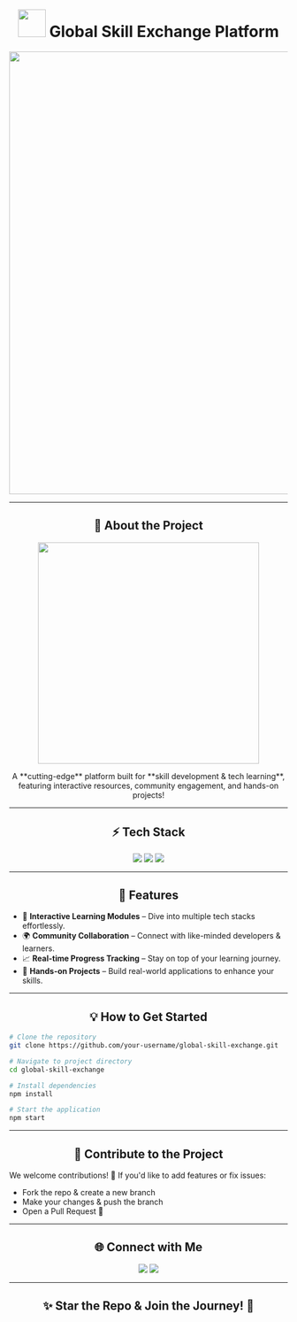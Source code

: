 <!-- Professional GitHub README with Futuristic Design -->

<h1 align="center">
  <img src="https://your-gif-link-1.gif" width="50px"> Global Skill Exchange Platform
</h1>

<p align="center">
  <img src="https://your-gif-link-2.gif" width="800px">
</p>

---

<h2 align="center">🚀 About the Project</h2>

<p align="center">
  <img src="https://your-gif-link-3.gif" width="400px">
</p>

<p align="center">A **cutting-edge** platform built for **skill development & tech learning**, featuring interactive resources, community engagement, and hands-on projects!</p>

---

<h2 align="center">⚡ Tech Stack</h2>

<p align="center">
  <img src="https://user-images.githubusercontent.com/74038190/212281775-b468df30-4edc-4bf8-a4ee-f52e1aaddc86.gif">
  <img src="https://user-images.githubusercontent.com/74038190/212257454-16e3712e-945a-4ca2-b238-408ad0bf87e6.gif">
  <img src="https://user-images.githubusercontent.com/74038190/212257467-871d32b7-e401-42e8-a166-fcfd7baa4c6b.gif">
</p>

---

<h2 align="center">🌟 Features</h2>

- 🚀 **Interactive Learning Modules** – Dive into multiple tech stacks effortlessly.
- 🌍 **Community Collaboration** – Connect with like-minded developers & learners.
- 📈 **Real-time Progress Tracking** – Stay on top of your learning journey.
- 🎯 **Hands-on Projects** – Build real-world applications to enhance your skills.

---

<h2 align="center">💡 How to Get Started</h2>

```sh
# Clone the repository
git clone https://github.com/your-username/global-skill-exchange.git

# Navigate to project directory
cd global-skill-exchange

# Install dependencies
npm install

# Start the application
npm start
```

---

<h2 align="center">🎯 Contribute to the Project</h2>

We welcome contributions! 🚀 If you'd like to add features or fix issues:
- Fork the repo & create a new branch
- Make your changes & push the branch
- Open a Pull Request 🎉

---

<h2 align="center">🌐 Connect with Me</h2>

<p align="center">
  <a href="https://www.linkedin.com/in/shanket-kumar-codeex/" target="_blank"><img src="https://img.shields.io/badge/LinkedIn-%230A66C2?style=for-the-badge&logo=linkedin&logoColor=white"></a>
  <a href="https://x.com/S_anketkumarrrr" target="_blank"><img src="https://img.shields.io/badge/Twitter-%231DA1F2?style=for-the-badge&logo=twitter&logoColor=white"></a>
</p>

---

<h2 align="center">✨ Star the Repo & Join the Journey! 🚀</h2>
